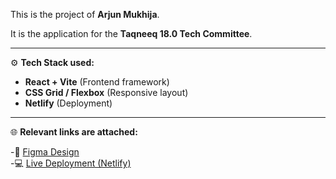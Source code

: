 This is the project of **Arjun Mukhija**.  

It is the application for the **Taqneeq 18.0 Tech Committee**.  

---

⚙️ **Tech Stack used:**  

- **React + Vite** (Frontend framework)  
- **CSS Grid / Flexbox** (Responsive layout)  
- **Netlify** (Deployment)  

---

🌐 **Relevant links are attached:**  

-🎨 [Figma Design](https://www.figma.com/design/tvlF24bsKSvYzmyTkmpZxV/TQ-Tech?node-id=0-1&t=FwPtnhVVgrJlWBjF-1)  
-💻 [Live Deployment (Netlify)](https://arjuntq.netlify.app/)  
